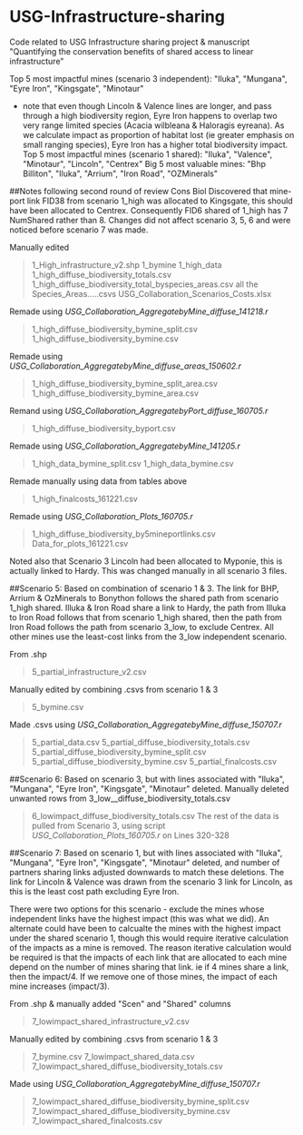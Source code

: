 # USG-Infrastructure-sharing
Code related to USG Infrastructure sharing project &amp; manuscript "Quantifying the conservation benefits of shared access to linear infrastructure"

Top 5 most impactful mines (scenario 3 independent):  "Iluka", "Mungana", "Eyre Iron", "Kingsgate", "Minotaur"
 - note that even though Lincoln & Valence lines are longer, and pass through a high biodiversity region, Eyre Iron happens to overlap two very range limited species (Acacia wilbleana & Haloragis eyreana). As we calculate impact as proportion of habitat lost (ie greater emphasis on small ranging species), Eyre Iron has a higher total biodiversity impact.
Top 5 most impactful mines (scenario 1 shared): "Iluka", "Valence", "Minotaur", "Lincoln", "Centrex"
Big 5 most valuable mines: "Bhp Billiton", "Iluka", "Arrium", "Iron Road", "OZMinerals"

##Notes following second round of review Cons Biol
Discovered that mine-port link FID38 from scenario 1_high was allocated to Kingsgate, this should have been allocated to Centrex. Consequently FID6 shared of 1_high has 7 NumShared rather than 8. 
Changes did not affect scenario 3, 5, 6 and were noticed before scenario 7 was made.

Manually edited  
> 1_High_infrastructure_v2.shp
> 1_bymine 
> 1_high_data
> 1_high_diffuse_biodiversity_totals.csv
> 1_high_diffuse_biodiversity_total_byspecies_areas.csv
> all the Species_Areas.....csvs
> USG_Collaboration_Scenarios_Costs.xlsx

Remade using *USG_Collaboration_AggregatebyMine_diffuse_141218.r*
> 1_high_diffuse_biodiversity_bymine_split.csv  
> 1_high_diffuse_biodiversity_bymine.csv  

Remade using *USG_Collaboration_AggregatebyMine_diffuse_areas_150602.r*
> 1_high_diffuse_biodiversity_bymine_split_area.csv
> 1_high_diffuse_biodiversity_bymine_area.csv

Remand using *USG_Collaboration_AggregatebyPort_diffuse_160705.r*
> 1_high_diffuse_biodiversity_byport.csv

Remade using *USG_Collaboration_AggregatebyMine_141205.r*
> 1_high_data_bymine_split.csv
> 1_high_data_bymine.csv

Remade manually using data from tables above
> 1_high_finalcosts_161221.csv

Remade using *USG_Collaboration_Plots_160705.r*
> 1_high_diffuse_biodiversity_by5mineportlinks.csv
> Data_for_plots_161221.csv


Noted also that Scenario 3 Lincoln had been allocated to Myponie, this is actually linked to Hardy. This was changed manually in all scenario 3 files.

##Scenario 5:
Based on combination of scenario 1 & 3.
The link for BHP, Arrium & OzMinerals to Bonython follows the shared path from scenario 1_high shared. Illuka & Iron Road share a link to Hardy, the path from Illuka to Iron Road follows that from scenario 1_high shared, then the path from Iron Road follows the path from scenario 3_low, to exclude Centrex.
All other mines use the least-cost links from the 3_low independent scenario.

From .shp
> 5_partial_infrastructure_v2.csv

Manually edited by combining .csvs from scenario 1 & 3
> 5_bymine.csv

Made .csvs using *USG_Collaboration_AggregatebyMine_diffuse_150707.r*

> 5_partial_data.csv
> 5_partial_diffuse_biodiversity_totals.csv
> 5_partial_diffuse_biodiversity_bymine_split.csv
> 5_partial_diffuse_biodiversity_bymine.csv
> 5_partial_finalcosts.csv


##Scenario 6:
Based on scenario 3, but with lines associated with "Iluka", "Mungana", "Eyre Iron", "Kingsgate", "Minotaur" deleted.
Manually deleted unwanted rows from 3_low__diffuse_biodiversity_totals.csv
> 6_lowimpact_diffuse_biodiversity_totals.csv
The rest of the data is pulled from Scenario 3, using script *USG_Collaboration_Plots_160705.r* on Lines 320-328

##Scenario 7:
Based on scenario 1, but with lines associated with "Iluka", "Mungana", "Eyre Iron", "Kingsgate", "Minotaur" deleted, and number of partners sharing links adjusted downwards to match these deletions.
The link for Lincoln & Valence was drawn from the scenario 3 link for Lincoln, as this is the least cost path excluding Eyre Iron.

There were two options for this scenario - exclude the mines whose independent links have the highest impact (this was what we did). An alternate could have been to calcualte the mines with the highest impact under the shared scenario 1, though this would require iterative calculation of the impacts as a mine is removed. The reason iterative calculation would be required is that the impacts of each link that are allocated to each mine depend on the number of mines sharing that link. ie if 4 mines share a link, then the impact/4. If we remove one of those mines, the impact of each mine increases (impact/3). 

From .shp & manually added "Scen" and "Shared" columns
> 7_lowimpact_shared_infrastructure_v2.csv

Manually edited by combining .csvs from scenario 1 & 3
> 7_bymine.csv
> 7_lowimpact_shared_data.csv
> 7_lowimpact_shared_diffuse_biodiversity_totals.csv

Made using *USG_Collaboration_AggregatebyMine_diffuse_150707.r*
> 7_lowimpact_shared_diffuse_biodiversity_bymine_split.csv
> 7_lowimpact_shared_diffuse_biodiversity_bymine.csv
> 7_lowimpact_shared_finalcosts.csv


